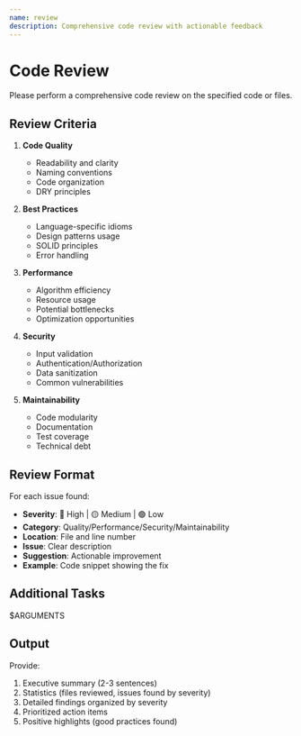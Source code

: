 ```yaml
---
name: review
description: Comprehensive code review with actionable feedback
---
```


# Code Review

Please perform a comprehensive code review on the specified code or files.

## Review Criteria

1. **Code Quality**
   - Readability and clarity
   - Naming conventions
   - Code organization
   - DRY principles

2. **Best Practices**
   - Language-specific idioms
   - Design patterns usage
   - SOLID principles
   - Error handling

3. **Performance**
   - Algorithm efficiency
   - Resource usage
   - Potential bottlenecks
   - Optimization opportunities

4. **Security**
   - Input validation
   - Authentication/Authorization
   - Data sanitization
   - Common vulnerabilities

5. **Maintainability**
   - Code modularity
   - Documentation
   - Test coverage
   - Technical debt

## Review Format

For each issue found:
- **Severity**: 🔴 High | 🟡 Medium | 🟢 Low
- **Category**: Quality/Performance/Security/Maintainability
- **Location**: File and line number
- **Issue**: Clear description
- **Suggestion**: Actionable improvement
- **Example**: Code snippet showing the fix

## Additional Tasks

$ARGUMENTS

## Output

Provide:
1. Executive summary (2-3 sentences)
2. Statistics (files reviewed, issues found by severity)
3. Detailed findings organized by severity
4. Prioritized action items
5. Positive highlights (good practices found)